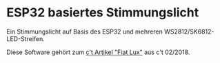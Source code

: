 # ESP32 basiertes Stimmungslicht

Ein Stimmungslicht auf Basis des ESP32 und mehreren WS2812/SK6812-LED-Streifen.

Diese Software gehört zum [c't Artikel "Fiat Lux"](https://www.heise.de/ct/ausgabe/2018-2-Ein-WLAN-faehiges-Stimmungslicht-aus-LED-Streifen-bauen-3930164.html) aus c't 02/2018.

